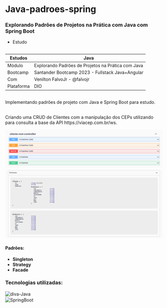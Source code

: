# Java-padroes-spring
### Explorando Padrões de Projetos na Prática com Java com Spring Boot

- Estudo

##

| Estudos    | Java                                                |
|------------|-----------------------------------------------------|
| Módulo     | Explorando Padrões de Projetos na Prática com Java  |
| Bootcamp   | Santander Bootcamp 2023 - Fullstack Java+Angular    |
| Com        | Venilton FalvoJr - @falvojr                         |
| Plataforma | DIO                                                 |

##

Implementando padrões de projeto com Java e Spring Boot para estudo.

<br/>
Criando uma CRUD de Clientes com a manipulação dos CEPs utilizando para consulta a base da API https://viacep.com.br/ws.

<br/>

![Alt text](/assets/image-end-points.png)
![Alt text](/assets/image-schemas.png)

#### Padrões:

- **Singleton**
- **Strategy**
- **Facade**

### Tecnologias utilizadas:

<div>
  <img align="center" alt="diva-Java" height="30" width="40" src="https://cdn.jsdelivr.net/gh/devicons/devicon/icons/java/java-original.svg">
</div>
<div>
  <img align="center" alt="SpringBoot" height="30" width="30" src="https://cdn.jsdelivr.net/gh/devicons/devicon/icons/spring/spring-original.svg" />
</div>

##
